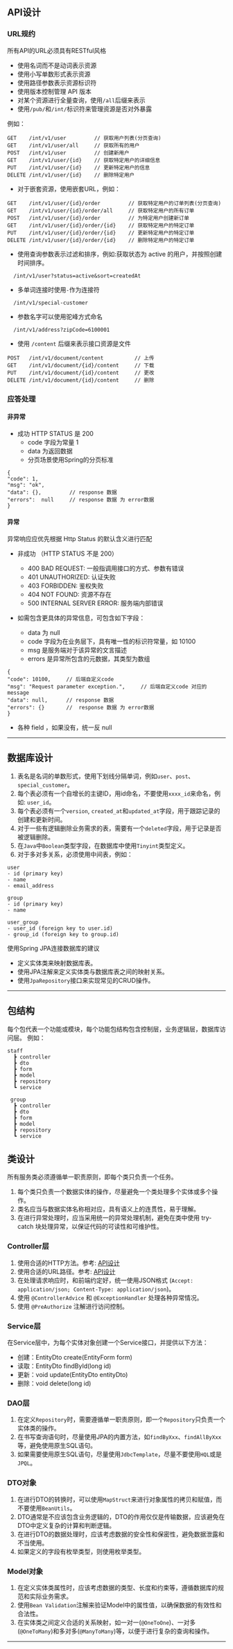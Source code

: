 
## <a name="api"></a>API设计

### URL规约

所有API的URL必须具有RESTful风格

- 使用名词而不是动词表示资源
- 使用小写单数形式表示资源
- 使用路径参数表示资源标识符
- 使用版本控制管理 API 版本
- 对某个资源进行全量查询，使用`/all`后缀来表示
- 使用`/pub/`和`/int/`标识符来管理资源是否对外暴露

例如：

```
GET    /int/v1/user         // 获取用户列表(分页查询)
GET    /int/v1/user/all     // 获取所有的用户
POST   /int/v1/user         // 创建新用户
GET    /int/v1/user/{id}    // 获取特定用户的详细信息
PUT    /int/v1/user/{id}    // 更新特定用户的信息
DELETE /int/v1/user/{id}    // 删除特定用户
```

- 对于嵌套资源，使用嵌套URL，例如：


```
GET    /int/v1/user/{id}/order         // 获取特定用户的订单列表(分页查询)
GET    /int/v1/user/{id}/order/all     // 获取特定用户的所有订单
POST   /int/v1/user/{id}/order         // 为特定用户创建新订单
GET    /int/v1/user/{id}/order/{id}    // 获取特定用户的特定订单
PUT    /int/v1/user/{id}/order/{id}    // 更新特定用户的特定订单
DELETE /int/v1/user/{id}/order/{id}    // 删除特定用户的特定订单
```

- 使用查询参数表示过滤和排序，例如:获取状态为 active 的用户，并按照创建时间排序。
```
  /int/v1/user?status=active&sort=createdAt
```

- 多单词连接时使用`-`作为连接符
```
  /int/v1/special-customer
```

- 参数名字可以使用驼峰方式命名
```
  /int/v1/address?zipCode=6100001
```

- 使用 `/content` 后缀来表示接口资源是文件
```
POST   /int/v1/document/content          // 上传
GET    /int/v1/document/{id}/content     // 下载
PUT    /int/v1/document/{id}/content     // 更改
DELETE /int/v1/document/{id}/content     // 删除
```

### 应答处理

#### 非异常

- 成功 HTTP STATUS 是 200
  - code 字段为常量 1
  - data 为返回数据
  - 分页场景使用Spring的分页标准
```
{
"code": 1,    
"msg": "ok",   
"data": {},         // response 数据
"errors":  null     // response 数据 为 error数据
}
```
#### 异常
异常响应应优先根据 Http Status 的默认含义进行匹配

- 非成功 （HTTP STATUS 不是 200）
  - 400 BAD REQUEST: 一般指调用接口的方式、参数有错误
  - 401 UNAUTHORIZED: 认证失败
  - 403 FORBIDDEN: 鉴权失败
  - 404 NOT FOUND: 资源不存在
  - 500 INTERNAL SERVER ERROR: 服务端内部错误


- 如需包含更具体的异常信息，可包含如下字段：
    - data 为 null
    - code 字段为在业务层下，具有唯一性的标识符常量，如 10100
    - msg 是服务端对于该异常的文言描述
    - errors 是异常所包含的元数据，其类型为数组
```
{
"code": 10100,     // 后端自定义code
"msg": "Request parameter exception.",     // 后端自定义code 对应的message
"data": null,      // response 数据
"errors": {}       //  response 数据 为 error数据
}
```
- 各种 field ，如果没有，统一反 null




---

## 数据库设计

1. 表名是名词的单数形式，使用下划线分隔单词，例如`user`、`post`、`special_customer`。
2. 每个表必须有一个自增长的主键ID，用id命名，不要使用`xxxx_id`来命名，例如: `user_id`。
3. 每个表必须有一个`version`, `created_at`和`updated_at`字段，用于跟踪记录的创建和更新时间。
4. 对于一些有逻辑删除业务需求的表，需要有一个`deleted`字段，用于记录是否被逻辑删除。
5. 在`Java`中`Boolean`类型字段，在数据库中使用`Tinyint`类型定义。
6. 对于多对多关系，必须使用中间表，例如：
```
user
- id (primary key)
- name
- email_address

group
- id (primary key)
- name

user_group
- user_id (foreign key to user.id)
- group_id (foreign key to group.id)
```

使用Spring JPA连接数据库的建议

- 定义实体类来映射数据库表。
- 使用JPA注解来定义实体类与数据库表之间的映射关系。
- 使用`JpaRepository`接口来实现常见的CRUD操作。

---

## 包结构

每个包代表一个功能或模块，每个功能包结构包含控制层，业务逻辑层，数据库访问层。
例如：
```
staff
  ┣ controller
  ┣ dto
  ┣ form
  ┣ model
  ┣ repository
  ┗ service
 
 group
  ┣ controller
  ┣ dto
  ┣ form
  ┣ model
  ┣ repository
  ┗ service
```
## 类设计

所有服务类必须遵循单一职责原则，即每个类只负责一个任务。
1. 每个类只负责一个数据实体的操作，尽量避免一个类处理多个实体或多个操作。
2. 类名应当与数据实体名称相对应，具有语义上的连贯性，易于理解。
3. 在进行异常处理时，应当采用统一的异常处理机制，避免在类中使用 try-catch 块处理异常，以保证代码的可读性和可维护性。


### Controller层

1. 使用合适的HTTP方法。参考: [API设计](#api)
2. 使用合适的URL路径。参考: [API设计](#api)
3. 在处理请求响应时，和前端约定好，统一使用JSON格式 (`Accept: application/json; Content-Type: application/json`)。
4. 使用 `@ControllerAdvice` 和 `@ExceptionHandler` 处理各种异常情况。
5. 使用 `@PreAuthorize` 注解进行访问控制。

### Service层

在Service层中，为每个实体对象创建一个Service接口，并提供以下方法：

- 创建：EntityDto create(EntityForm form)
- 读取：EntityDto findById(long id)
- 更新：void update(EntityDto entityDto)
- 删除：void delete(long id)

### DAO层

1. 在定义`Repository`时，需要遵循单一职责原则，即一个`Repository`只负责一个实体类的操作。
2. 在书写查询语句时，尽量使用JPA的内置方法，如`findByXxx`、`findAllByXxx`等，避免使用原生SQL语句。
3. 如果需要使用原生SQL语句，尽量使用`JdbcTemplate`，尽量不要使用`HQL`或是`JPQL`。

### DTO对象

1. 在进行DTO的转换时，可以使用`MapStruct`来进行对象属性的拷贝和赋值，而不要使用`BeanUtils`。
2. DTO通常是不应该包含业务逻辑的，DTO的作用仅仅是传输数据，应该避免在DTO中定义复杂的计算和判断逻辑。
3. 在进行DTO的数据处理时，应该考虑数据的安全性和保密性，避免数据泄露和不当使用。
4. 如果定义的字段有枚举类型，则使用枚举类型。

### Model对象

1. 在定义实体类属性时，应该考虑数据的类型、长度和约束等，遵循数据库的规范和实际业务需求。
2. 使用`Bean Validation`注解来验证Model中的属性值，以确保数据的有效性和合法性。
3. 在实体类之间定义合适的关系映射，如一对一(`@OneToOne`)、一对多(`@OneToMany`)和多对多(`@ManyToMany`)等，以便于进行复杂的查询和操作。


---

